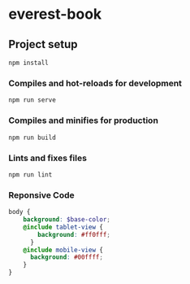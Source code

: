 # everest-book

## Project setup
```
npm install
```

### Compiles and hot-reloads for development
```
npm run serve
```

### Compiles and minifies for production
```
npm run build
```

### Lints and fixes files
```
npm run lint
```

### Reponsive Code
```scss
body {
    background: $base-color;
    @include tablet-view {
        background: #ff0fff;
      }
    @include mobile-view {
      background: #00ffff;
    }
}
```